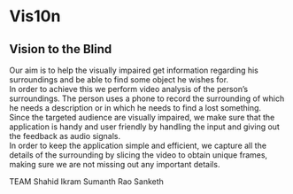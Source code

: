 # Vis10n
## Vision to the Blind

Our aim is to help the visually impaired get information regarding his surroundings and be able to find some object he wishes for.<br/>
In order to achieve this we perform video analysis of the person’s surroundings. The person uses a phone to record the surrounding of which he needs a description or in which he needs to find a lost something. <br/>
Since the targeted audience are visually impaired, we make sure that the application is handy and user friendly by handling the input and giving out the feedback as audio signals.<br/>
In order to keep the application simple and efficient, we capture all the details of the surrounding by slicing the video to obtain unique frames, making sure we are not missing out any important details.<br/>

TEAM
Shahid Ikram
Sumanth Rao
Sanketh